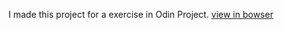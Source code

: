 I made this project for a exercise in Odin Project.
[view in bowser](https://nidhish1407.github.io/Etch-a-sketch/)